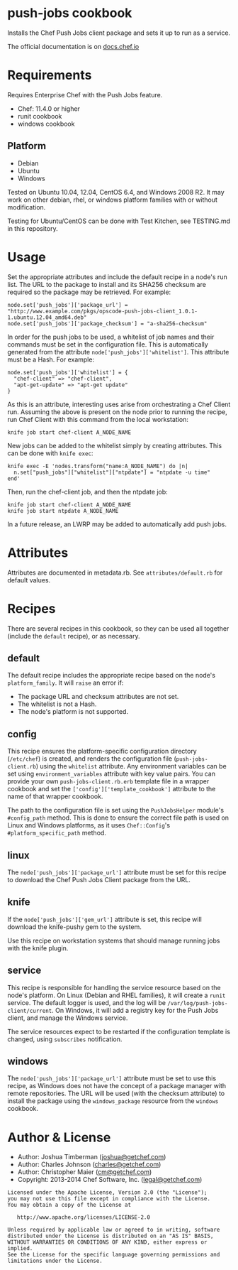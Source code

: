 # push-jobs cookbook

Installs the Chef Push Jobs client package and sets it up to run as
a service.

The official documentation is on
[docs.chef.io](http://docs.chef.io/push_jobs.html)

# Requirements

Requires Enterprise Chef with the Push
Jobs feature.

* Chef: 11.4.0 or higher
* runit cookbook
* windows cookbook

## Platform

* Debian
* Ubuntu
* Windows

Tested on Ubuntu 10.04, 12.04, CentOS 6.4, and Windows 2008
R2. It may work on other debian, rhel, or windows platform families with or
without modification.

Testing for Ubuntu/CentOS can be done with Test Kitchen, see TESTING.md in this repository.

# Usage

Set the appropriate attributes and include the default recipe in a
node's run list. The URL to the package to install and its SHA256
checksum are required so the package may be retrieved. For example:

    node.set['push_jobs']['package_url'] = "http://www.example.com/pkgs/opscode-push-jobs-client_1.0.1-1.ubuntu.12.04_amd64.deb"
    node.set['push_jobs']['package_checksum'] = "a-sha256-checksum"

In order for the push jobs to be used, a whitelist of job names and
their commands must be set in the configuration file. This is
automatically generated from the attribute
`node['push_jobs']['whitelist']`. This attribute must be a Hash. For
example:

    node.set['push_jobs']['whitelist'] = {
      "chef-client" => "chef-client",
      "apt-get-update" => "apt-get update"
    }

As this is an attribute, interesting uses arise from orchestrating a
Chef Client run. Assuming the above is present on the node prior to
running the recipe, run Chef Client with this command from the local
workstation:

    knife job start chef-client A_NODE_NAME

New jobs can be added to the whitelist simply by creating attributes.
This can be done with `knife exec`:

    knife exec -E 'nodes.transform("name:A_NODE_NAME") do |n|
      n.set["push_jobs"]["whitelist"]["ntpdate"] = "ntpdate -u time"
    end'

Then, run the chef-client job, and then the ntpdate job:

    knife job start chef-client A_NODE_NAME
    knife job start ntpdate A_NODE_NAME

In a future release, an LWRP may be added to automatically add push
jobs.

# Attributes

Attributes are documented in metadata.rb. See `attributes/default.rb`
for default values.

# Recipes

There are several recipes in this cookbook, so they can be used all
together (include the `default` recipe), or as necessary.

## default

The default recipe includes the appropriate recipe based on the node's
`platform_family`. It will `raise` an error if:

- The package URL and checksum attributes are not set.
- The whitelist is not a Hash.
- The node's platform is not supported.

## config

This recipe ensures the platform-specific configuration directory
(`/etc/chef`) is created, and renders the configuration file
(`push-jobs-client.rb`) using the `whitelist` attribute.
Any environment variables can be set using `environment_variables`
attribute with key value pairs.
You can provide your own `push-jobs-client.rb.erb` template file in
a wrapper cookbook and set the `['config']['template_cookbook']`
attribute to the name of that wrapper cookbook.


The path to the configuration file is set using the `PushJobsHelper`
module's `#config_path` method. This is done to ensure the correct
file path is used on Linux and Windows platforms, as it uses
`Chef::Config`'s `#platform_specific_path` method.

## linux

The `node['push_jobs']['package_url']` attribute must be set for this
recipe to download the Chef Push Jobs Client package from the URL.

## knife

If the `node['push_jobs']['gem_url']` attribute is set, this
recipe will download the knife-pushy gem to the system.

Use this recipe on workstation systems that should manage running jobs
with the knife plugin.

## service

This recipe is responsible for handling the service resource based on
the node's platform. On Linux (Debian and RHEL families), it will
create a `runit` service. The default logger is used, and the log will
be `/var/log/push-jobs-client/current`. On Windows, it will add a
registry key for the Push Jobs client, and manage the Windows service.

The service resources expect to be restarted if the configuration
template is changed, using `subscribes` notification.

## windows

The `node['push_jobs']['package_url']` attribute must be set
to use this recipe, as Windows does not have the concept of a package
manager with remote repositories. The URL will be used (with the
checksum attribute) to install the package using the `windows_package`
resource from the `windows` cookbook.

# Author & License

* Author: Joshua Timberman (<joshua@getchef.com>)
* Author: Charles Johnson (<charles@getchef.com>)
* Author: Christopher Maier (<cm@getchef.com>)
* Copyright: 2013-2014 Chef Software, Inc. (<legal@getchef.com>)

```text
Licensed under the Apache License, Version 2.0 (the "License");
you may not use this file except in compliance with the License.
You may obtain a copy of the License at

   http://www.apache.org/licenses/LICENSE-2.0

Unless required by applicable law or agreed to in writing, software
distributed under the License is distributed on an "AS IS" BASIS,
WITHOUT WARRANTIES OR CONDITIONS OF ANY KIND, either express or implied.
See the License for the specific language governing permissions and
limitations under the License.
```
